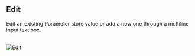 
## Edit

Edit an existing Parameter store value or add a new one through a multiline input text box.

<br/>![Edit](/images/gifs/edit.gif)<br/>